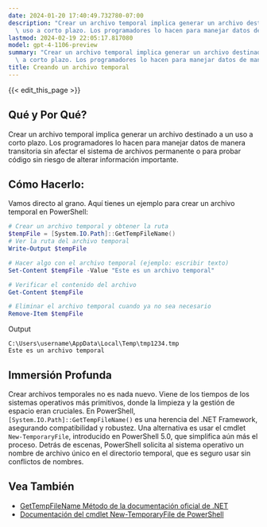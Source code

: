 ```yaml
---
date: 2024-01-20 17:40:49.732780-07:00
description: "Crear un archivo temporal implica generar un archivo destinado a un\
  \ uso a corto plazo. Los programadores lo hacen para manejar datos de manera transitoria\u2026"
lastmod: 2024-02-19 22:05:17.817080
model: gpt-4-1106-preview
summary: "Crear un archivo temporal implica generar un archivo destinado a un uso\
  \ a corto plazo. Los programadores lo hacen para manejar datos de manera transitoria\u2026"
title: Creando un archivo temporal
---
```


{{< edit_this_page >}}

## Qué y Por Qué?
Crear un archivo temporal implica generar un archivo destinado a un uso a corto plazo. Los programadores lo hacen para manejar datos de manera transitoria sin afectar el sistema de archivos permanente o para probar código sin riesgo de alterar información importante.

## Cómo Hacerlo:
Vamos directo al grano. Aquí tienes un ejemplo para crear un archivo temporal en PowerShell:

```PowerShell
# Crear un archivo temporal y obtener la ruta
$tempFile = [System.IO.Path]::GetTempFileName()
# Ver la ruta del archivo temporal
Write-Output $tempFile

# Hacer algo con el archivo temporal (ejemplo: escribir texto)
Set-Content $tempFile -Value "Este es un archivo temporal"

# Verificar el contenido del archivo
Get-Content $tempFile

# Eliminar el archivo temporal cuando ya no sea necesario
Remove-Item $tempFile
```
Output
```
C:\Users\username\AppData\Local\Temp\tmp1234.tmp
Este es un archivo temporal
```

## Immersión Profunda
Crear archivos temporales no es nada nuevo. Viene de los tiempos de los sistemas operativos más primitivos, donde la limpieza y la gestión de espacio eran cruciales. En PowerShell, `[System.IO.Path]::GetTempFileName()` es una herencia del .NET Framework, asegurando compatibilidad y robustez. Una alternativa es usar el cmdlet `New-TemporaryFile`, introducido en PowerShell 5.0, que simplifica aún más el proceso. Detrás de escenas, PowerShell solicita al sistema operativo un nombre de archivo único en el directorio temporal, que es seguro usar sin conflictos de nombres.

## Vea También
- [GetTempFileName Método de la documentación oficial de .NET](https://docs.microsoft.com/en-us/dotnet/api/system.io.path.gettempfilename)
- [Documentación del cmdlet New-TemporaryFile de PowerShell](https://docs.microsoft.com/en-us/powershell/module/microsoft.powershell.utility/new-temporaryfile)
